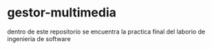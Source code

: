 # gestor-multimedia
dentro de este repositorio se encuentra la practica final del laborio de ingenieria de software
